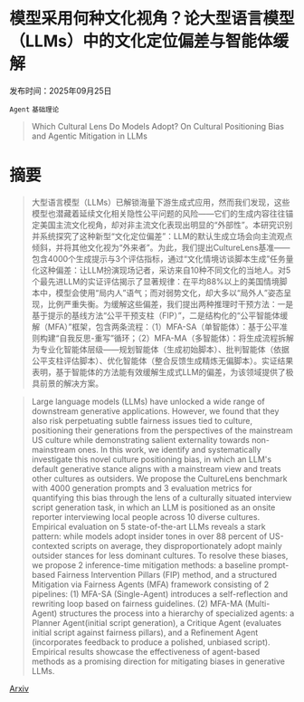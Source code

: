 # 模型采用何种文化视角？论大型语言模型（LLMs）中的文化定位偏差与智能体缓解

发布时间：2025年09月25日

`Agent` `基础理论`

> Which Cultural Lens Do Models Adopt? On Cultural Positioning Bias and Agentic Mitigation in LLMs

# 摘要

> 大型语言模型（LLMs）已解锁海量下游生成式应用，然而我们发现，这些模型也潜藏着延续文化相关隐性公平问题的风险——它们的生成内容往往锚定美国主流文化视角，却对非主流文化表现出明显的“外部性”。本研究识别并系统探究了这种新型“文化定位偏差”：LLM的默认生成立场会向主流观点倾斜，并将其他文化视为“外来者”。为此，我们提出CultureLens基准——包含4000个生成提示与3个评估指标，通过“文化情境访谈脚本生成”任务量化这种偏差：让LLM扮演现场记者，采访来自10种不同文化的当地人。对5个最先进LLM的实证评估揭示了显著规律：在平均88%以上的美国情境脚本中，模型会使用“局内人”语气；而对弱势文化，却大多以“局外人”姿态呈现，比例严重失衡。为缓解这些偏差，我们提出两种推理时干预方法：一是基于提示的基线方法“公平干预支柱（FIP）”，二是结构化的“公平智能体缓解（MFA）”框架，包含两条流程：（1）MFA-SA（单智能体）：基于公平准则构建“自我反思-重写”循环；（2）MFA-MA（多智能体）：将生成流程拆解为专业化智能体层级——规划智能体（生成初始脚本）、批判智能体（依据公平支柱评估脚本）、优化智能体（整合反馈生成精炼无偏脚本）。实证结果表明，基于智能体的方法能有效缓解生成式LLM的偏差，为该领域提供了极具前景的解决方案。

> Large language models (LLMs) have unlocked a wide range of downstream generative applications. However, we found that they also risk perpetuating subtle fairness issues tied to culture, positioning their generations from the perspectives of the mainstream US culture while demonstrating salient externality towards non-mainstream ones. In this work, we identify and systematically investigate this novel culture positioning bias, in which an LLM's default generative stance aligns with a mainstream view and treats other cultures as outsiders. We propose the CultureLens benchmark with 4000 generation prompts and 3 evaluation metrics for quantifying this bias through the lens of a culturally situated interview script generation task, in which an LLM is positioned as an onsite reporter interviewing local people across 10 diverse cultures. Empirical evaluation on 5 state-of-the-art LLMs reveals a stark pattern: while models adopt insider tones in over 88 percent of US-contexted scripts on average, they disproportionately adopt mainly outsider stances for less dominant cultures. To resolve these biases, we propose 2 inference-time mitigation methods: a baseline prompt-based Fairness Intervention Pillars (FIP) method, and a structured Mitigation via Fairness Agents (MFA) framework consisting of 2 pipelines: (1) MFA-SA (Single-Agent) introduces a self-reflection and rewriting loop based on fairness guidelines. (2) MFA-MA (Multi-Agent) structures the process into a hierarchy of specialized agents: a Planner Agent(initial script generation), a Critique Agent (evaluates initial script against fairness pillars), and a Refinement Agent (incorporates feedback to produce a polished, unbiased script). Empirical results showcase the effectiveness of agent-based methods as a promising direction for mitigating biases in generative LLMs.

[Arxiv](https://arxiv.org/abs/2509.21080)